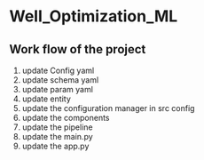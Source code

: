 # Well_Optimization_ML
 
 ## Work flow of the project

 1. update Config yaml
 2. update schema yaml
 3. update param yaml
 4. update entity
 5. update the configuration manager in src config
 6. update the components
 7. update the pipeline 
 8. update the main.py
 9. update the app.py